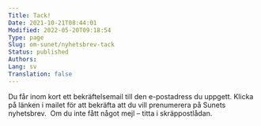 ```yaml
---
Title: Tack!
Date: 2021-10-21T08:44:01
Modified: 2022-05-20T09:18:54
Type: page
Slug: om-sunet/nyhetsbrev-tack
Status: published
Authors: 
Lang: sv
Translation: false
---
```


Du får inom kort ett bekräftelsemail till den e-postadress du uppgett. Klicka på länken i mailet för att bekräfta att du vill prenumerera på Sunets nyhetsbrev.  Om du inte fått något mejl – titta i skräppostlådan.

